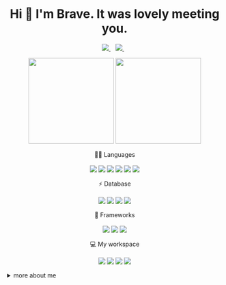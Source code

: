 <h1 align='center'> Hi 👋 I'm Brave. It was lovely meeting you. </h1>

<p align='center'>
  <a href = "mailto: raned.chu@gmail.com">
    <img src="https://img.shields.io/badge/Gmail-D14836?style=for-the-badge&logo=gmail&logoColor=white" />
  </a>&nbsp;&nbsp;
  <a href = "https://www.linkedin.com/in/raned-chu/">
    <img src="https://img.shields.io/badge/linkedin-%230077B5.svg?&style=for-the-badge&logo=linkedin&logoColor=white" />
  </a>&nbsp;&nbsp;
</p>

<p align='center'>
  <a href="#"><img src="https://github-readme-stats.vercel.app/api?username=faintdono&show_icons=true&count_private=true&theme=dark" height=200></a>
  <a href="#"><img src="https://github-readme-stats.vercel.app/api/top-langs/?username=faintdono&hide=makefile,kotlin,css,html&show_icons=true&count_private=true&theme=dark&langs_count=3" height=200></a>
</p>

<p align='center'>
  👩‍💻 Languages<br/><br/>
  <img src="https://img.shields.io/badge/Python-FFD43B?style=for-the-badge&logo=python&logoColor=blue" />
  <img src="https://img.shields.io/badge/Solidity-e6e6e6?style=for-the-badge&logo=solidity&logoColor=black" />
  <img src="https://img.shields.io/badge/Rust-000000?style=for-the-badge&logo=rust&logoColor=white" />
  <img src="https://img.shields.io/badge/JavaScript-323330?style=for-the-badge&logo=javascript&logoColor=F7DF1E" />
  <img src="https://img.shields.io/badge/Java-ED8B00?style=for-the-badge&logo=java&logoColor=white" />
  <img src="https://img.shields.io/badge/C-00599C?style=for-the-badge&logo=c&logoColor=white" />
 
  
</p>

<p align = 'center'>
  ⚡ Database<br/><br/>
  <img src="https://img.shields.io/badge/MariaDB-003545?style=for-the-badge&logo=mariadb&logoColor=white" />
  <img src="https://img.shields.io/badge/MySQL-005C84?style=for-the-badge&logo=mysql&logoColor=white" />
  <img src="https://img.shields.io/badge/SQLite-07405E?style=for-the-badge&logo=sqlite&logoColor=white" />
  <img src="https://img.shields.io/badge/MongoDB-4EA94B?style=for-the-badge&logo=mongodb&logoColor=white" />  
</p>

<p align = 'center'>
  🚀 Frameworks<br/><br/>
  <img src="https://img.shields.io/badge/Node.js-339933?style=for-the-badge&logo=nodedotjs&logoColor=white" />
  <img src="https://img.shields.io/badge/Django-092E20?style=for-the-badge&logo=django&logoColor=green" />
  <img src="https://img.shields.io/badge/Jupyter-F37626.svg?&style=for-the-badge&logo=Jupyter&logoColor=white" />
</p>

<p align='center'>
  💻 My workspace<br/><br/>
  <img src="https://img.shields.io/badge/windows-%230078D6.svg?&style=for-the-badge&logo=windows&logoColor=white" />
  <img src="https://img.shields.io/badge/AMD%20Ryzen_9_3900X-ED1C24?style=for-the-badge&logo=amd&logoColor=white" />
  <img src="https://img.shields.io/badge/RAM-16GB-%230071C5.svg?&style=for-the-badge&logoColor=white" />
  <img src="https://img.shields.io/badge/nvidia-gtx%202080s-%2376B900.svg?&style=for-the-badge&logo=nvidia&logoColor=white" />
</p>

<details>
  <summary>more about me </summary>
  
  ### Interested in:
  - Cryptography
  - Cyber Security
  - Block-chain Development
  - Cloud Computing
  - Internet Technology
  
  ### Specialize in:
  - Backend Development
  - Software Development
  - Web App Security
  - Server Configuration
  - Network Configuration
  
  ### My Project
  #### Blockchain Project
  - [Covid 19 ATK Distribution System based-on Blockchain](https://github.com/faintdono/Covid-19-ATK-Distribution-System-based-on-Blockchain)
  #### Web Application
  - [Spotify Music Quiz](https://github.com/Chonlasit666/cn331projectSpotgame)
  - [Project Support Falculty of Engineering](https://github.com/Chonlasit666/cn332-engineering-project)
  - [University Registration](https://github.com/faintdono/UniversityRegistration_cn331)
  #### Game
  - [Black Jack using python](https://github.com/faintdono/Blackjack-Game)
</details>
